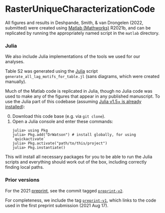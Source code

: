 # RasterUniqueCharacterizationCode

All figures and results in Deshpande, Smith, & van Drongelen (2022, submitted) were created using [Matlab (Mathworks)](https://www.mathworks.com/products/matlab.html) R2021b, and can be replicated by running the appropriately named script in the `matlab` directory.

### Julia

We also include Julia implementations of the tools we used for our analyses.

Table S2 was generated using the [Julia](https://julialang.org/) script `generate_all_lag_motifs_for_table.jl` (sans diagrams, which were created manually). 

Much of the Matlab code is replicated in Julia, though no Julia code was used to make any of the figures that appear in any published manuscript. To use the Julia part of this codebase (assuming [Julia v1.5+ is already installed](https://julialang.org/downloads/)):

0. Download this code base (e.g. via `git clone`).
1. Open a Julia console and enter these commands:
   ```
   julia> using Pkg
   julia> Pkg.add("DrWatson") # install globally, for using `quickactivate`
   julia> Pkg.activate("path/to/this/project")
   julia> Pkg.instantiate()
   ```

This will install all necessary packages for you to be able to run the Julia scripts and
everything should work out of the box, including correctly finding local paths.

### Prior versions

For the 2021 [preprint](https://www.biorxiv.org/content/10.1101/2021.08.16.456546v1), see the commit tagged [`preprint-v2`](https://github.com/grahamas/RasterUniqueCharacterizationCode/tree/preprint-v2). 

For completeness, we include the tag [`preprint-v1`](https://github.com/grahamas/RasterUniqueCharacterizationCode/tree/preprint-v1), which links to the code used in the first preprint submission (2021 Aug 17).
